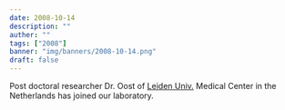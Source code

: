 ```yaml
---
date: 2008-10-14
description: ""
auther: ""
tags: ["2008"]
banner: "img/banners/2008-10-14.png"
draft: false
---
```

Post doctoral researcher Dr. Oost of [Leiden Univ.](https://www.lumc.nl/) Medical Center in the Netherlands has joined our laboratory.
<!--more-->
